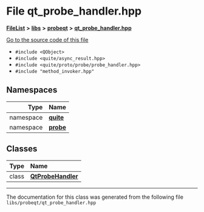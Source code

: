 

# File qt\_probe\_handler.hpp



[**FileList**](files.md) **>** [**libs**](dir_6719ab1f1f7655efc2fa43f7eb574fd1.md) **>** [**probeqt**](dir_22ab9f3959c1273824a5221c73ee839d.md) **>** [**qt\_probe\_handler.hpp**](qt__probe__handler_8hpp.md)

[Go to the source code of this file](qt__probe__handler_8hpp_source.md)



* `#include <QObject>`
* `#include <quite/async_result.hpp>`
* `#include <quite/proto/probe/probe_handler.hpp>`
* `#include "method_invoker.hpp"`













## Namespaces

| Type | Name |
| ---: | :--- |
| namespace | [**quite**](namespacequite.md) <br> |
| namespace | [**probe**](namespacequite_1_1probe.md) <br> |


## Classes

| Type | Name |
| ---: | :--- |
| class | [**QtProbeHandler**](classquite_1_1probe_1_1QtProbeHandler.md) <br> |



















































------------------------------
The documentation for this class was generated from the following file `libs/probeqt/qt_probe_handler.hpp`

